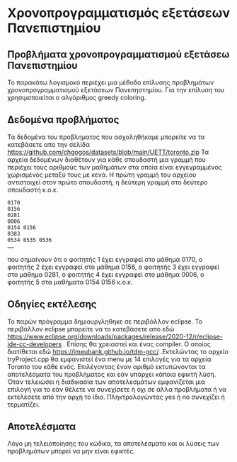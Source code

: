 # Χρονοπρογραμματισμός εξετάσεων Πανεπιστημίου

## Προβλήματα χρονοπρογραμματισμού εξετάσεω Πανεπιστημίου
 Το παρακάτω λογισμοκό περιέχει μια μέθοδο επίλυσης προβλημάτων χρονοπρογραμματισμού εξετάσεων Πανεπηστημίου. Για την επίλυση του χρησιμοποιείται ο αλγόριθμος greedy coloring.
 
 ## Δεδομένα προβλήματος
 Τα δεδομένα του προβληματος που ασχοληθήκαμε μπορείτε να τα κατεβάσετε απο την σελίδα https://github.com/chgogos/datasets/blob/main/UETT/toronto.zip 
 Τα αρχεία δεδομένων διαθέτουν για κάθε σπουδαστή μια γραμμή που περιέχει τους αριθμούς των μαθημάτων στα οποία είναι εγγεγραμμένος χωρισμένος μεταξύ τους με κενά. Η πρώτη γραμμή του αρχείου αντιστοιχεί στον πρώτο σπουδαστή, η δεύτερη γραμμή στο δεύτερο σπουδαστή κ.ο.κ.

```
0170
0156
0281
0006 
0154 0156
0383
0534 0535 0536
……
```
που σημαίνουν ότι ο φοιτητής 1 έχει εγγραφεί στο μάθημα 0170, ο φοιτητής 2 έχει εγγραφεί στο μάθημα 0156, ο φοιτητής 3 έχει εγγραφεί στο μάθημα 0281, ο φοιτητής 4 έχει εγγραφεί στο μάθημα 0006, ο φοιτητής 5 στα μαθήματα 0154 0156 κ.ο.κ.

## Οδηγίες εκτέλεσης
Το παρών πρόγραμμα δημιουργληθηκε σε περιβάλλον eclipse.
Το περιβάλλον eclipse μπορείτε να το κατεβάσετε από εδώ https://www.eclipse.org/downloads/packages/release/2020-12/r/eclipse-ide-cc-developers .
Επίσης θα χρειαστεί και ένας compiler. Ο οποίος διατίθεται εδώ https://jmeubank.github.io/tdm-gcc/
.Εκτελώντας το αρχείο tryProject.cpp θα εμφανιστεί ένα menu με 14 επιλογές για τα αρχεία Toronto του κάθε ενός. Επιλέγοντας έναν αριθμό εκτυπώνονται τα αποτελέσματα του προβλήματος και εάν υπάρχει κάποια εφικτή λύση.
Όταν τελειώσει η διαδικασία των αποτελεσμάτων εμφανίζεται μια επιλογή για το εάν θέλετε να συνεχίσετε ή όχι σε άλλα προβλήματα ή να εκτελέσετε από την αρχή το ίδιο. Πληκτρολογώντας yes ή no συνεχίζει ή τερματίζει.

## Αποτελέσματα
Λόγο μη τελειοποίησης του κώδικα, τα αποτελέσματα και οι λύσεις των προβλημάτων μπορεί να μην είναι εφικτές.
